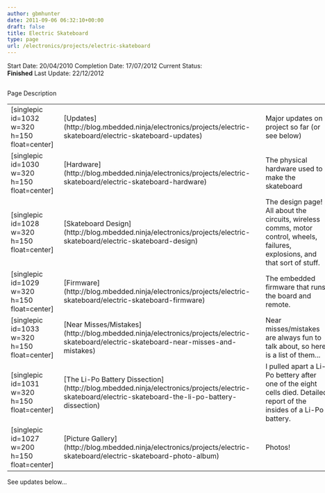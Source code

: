 ```yaml
---
author: gbmhunter
date: 2011-09-06 06:32:10+00:00
draft: false
title: Electric Skateboard
type: page
url: /electronics/projects/electric-skateboard
---
```


Start Date: 20/04/2010
Completion Date: 17/07/2012
Current Status: **Finished**
Last Update: 22/12/2012


## 


<table style="width: 750px;" align="center" >

<tr >

Page
Description
</tr>

<tbody >
<tr >

<td >[singlepic id=1032 w=320 h=150 float=center]
</td>

<td >[Updates](http://blog.mbedded.ninja/electronics/projects/electric-skateboard/electric-skateboard-updates)
</td>

<td >Major updates on project so far (or see below)
</td>
</tr>
<tr >

<td >[singlepic id=1030 w=320 h=150 float=center]
</td>

<td >[Hardware](http://blog.mbedded.ninja/electronics/projects/electric-skateboard/electric-skateboard-hardware)
</td>

<td >The physical hardware used to make the skateboard
</td>
</tr>
<tr >

<td >[singlepic id=1028 w=320 h=150 float=center]
</td>

<td >[Skateboard Design](http://blog.mbedded.ninja/electronics/projects/electric-skateboard/electric-skateboard-design)
</td>

<td >The design page! All about the circuits, wireless comms, motor control, wheels, failures, explosions, and that sort of stuff.
</td>
</tr>
<tr >

<td >[singlepic id=1029 w=320 h=150 float=center]
</td>

<td >[Firmware](http://blog.mbedded.ninja/electronics/projects/electric-skateboard/electric-skateboard-firmware)
</td>

<td >The embedded firmware that runs the board and remote.
</td>
</tr>
<tr >

<td >[singlepic id=1033 w=320 h=150 float=center]
</td>

<td >[Near Misses/Mistakes](http://blog.mbedded.ninja/electronics/projects/electric-skateboard/electric-skateboard-near-misses-and-mistakes)
</td>

<td >Near misses/mistakes are always fun to talk about, so here is a list of them...
</td>
</tr>
<tr >

<td >[singlepic id=1031 w=320 h=150 float=center]
</td>

<td >[The Li-Po Battery Dissection](http://blog.mbedded.ninja/electronics/projects/electric-skateboard/electric-skateboard-the-li-po-battery-dissection)
</td>

<td >I pulled apart a Li-Po bettery after one of the eight cells died. Detailed report of the insides of a Li-Po battery.
</td>
</tr>
<tr >

<td >[singlepic id=1027 w=200 h=150 float=center]
</td>

<td >[Picture Gallery](http://blog.mbedded.ninja/electronics/projects/electric-skateboard/electric-skateboard-photo-album)
</td>

<td >Photos!
</td>
</tr>
</tbody>
</table>


See updates below...
